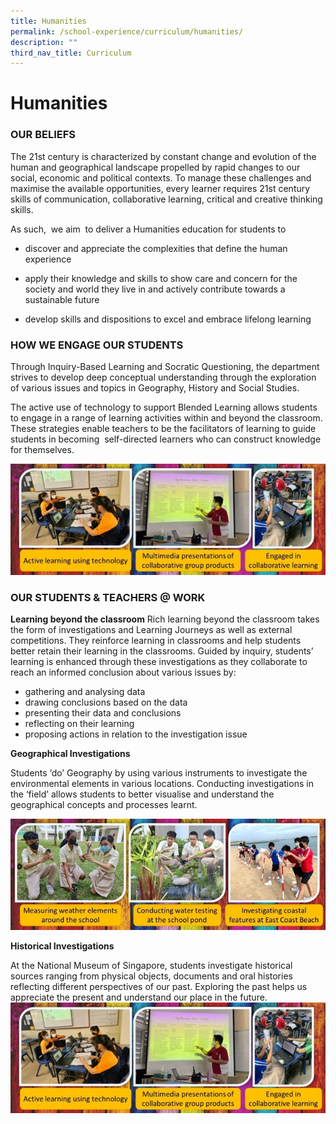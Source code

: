 ```yaml
---
title: Humanities
permalink: /school-experience/curriculum/humanities/
description: ""
third_nav_title: Curriculum
---
```

# **Humanities**

### OUR BELIEFS

The 21st century is characterized by constant change and evolution of the human and geographical landscape propelled by rapid changes to our social, economic and political contexts. To manage these challenges and maximise the available opportunities, every learner requires 21st century skills of communication, collaborative learning, critical and creative thinking skills. 

As such,  we aim  to deliver a Humanities education for students to 

*   discover and appreciate the complexities that define the human experience
    
*   apply their knowledge and skills to show care and concern for the society and world they live in and actively contribute towards a sustainable future
    
*   develop skills and dispositions to excel and embrace lifelong learning
    

### HOW WE ENGAGE OUR STUDENTS

Through Inquiry-Based Learning and Socratic Questioning, the department strives to develop deep conceptual understanding through the exploration of various issues and topics in Geography, History and Social Studies. 

The active use of technology to support Blended Learning allows students to engage in a range of learning activities within and beyond the classroom. These strategies enable teachers to be the facilitators of learning to guide students in becoming  self-directed learners who can construct knowledge for themselves.

![](/images/Hum6.jpg)

### OUR STUDENTS & TEACHERS @ WORK

**Learning beyond the classroom**
Rich learning beyond the classroom takes the form of investigations and Learning Journeys as well as external competitions. They reinforce learning in classrooms and help students better retain their learning in the classrooms. Guided by inquiry, students’ learning is enhanced through these investigations as they collaborate to reach an informed conclusion about various issues by:

*   gathering and analysing data 
*   drawing conclusions based on the data
*   presenting their data and conclusions
*   reflecting on their learning 
*   proposing actions in relation to the investigation issue

**Geographical Investigations**  

Students ‘do’ Geography by using various instruments to investigate the environmental elements in various locations. Conducting investigations in the ‘field’ allows students to better visualise and understand the geographical concepts and processes learnt.

![](/images/Hum2.jpg)

**Historical Investigations**  

At the National Museum of Singapore, students investigate historical sources ranging from physical objects, documents and oral histories reflecting different perspectives of our past. Exploring the past helps us appreciate the present and understand our place in the future.
![](/images/Hum6.jpg)